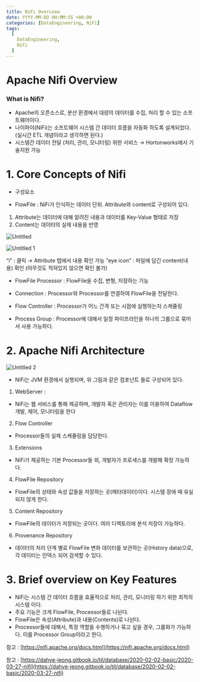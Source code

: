 ```yaml
---
title: NiFi Overview 
date: YYYY-MM-DD HH:MM:SS +00:00
categories: [DataEngineering, NiFi]
tags:
  [
    DataEngineering,
    NiFi
  ]
---
```


# Apache Nifi Overview

### What is Nifi?

- Apache의 오픈소스로, 분산 환경에서 대량의 데이터를 수집, 처리 할 수 있는 소프트웨어이다.
- 나이파이(NiFi)는 소프트웨어 시스템 간 데이터 흐름을 자동화 하도록 설계되었다.
(실시간 ETL 개념이라고 생각하면 된다.)
- 시스템간 데이터 전달 (처리, 관리, 모니터링) 위한 서비스 → Hortonworks에서 기술지원 가능

# 1. Core Concepts of Nifi

- 구성요소

- FlowFile : NiFi가 인식하는 데이터 단위. Attribute와 content로 구성되어 있다.
1) Attribute는 데이터에 대해 알려진 내용과 데이터를 Key-Value 형태로 저장
2) Content는 데이터의 실제 내용을 반영

![Untitled](https://user-images.githubusercontent.com/12759500/229808426-9fbe689b-dd5b-4972-bfc5-261a1a69075b.png)

![Untitled 1](https://user-images.githubusercontent.com/12759500/229808455-f61b7ee7-b078-4f64-8259-3ac988c8a0cb.png)

“i” : 클릭 → Attribute 탭에서 내용 확인 가능
”eye icon” : 파일에 담긴 content(내용) 확인 (아무것도 적혀있지 않으면 확인 불가)

- FlowFile Processor : FlowFile을 수집, 변형, 저장하는 기능

- Connection : Processor와 Processor를 연결하여 FlowFile을 전달한다.

- Flow Controller : Processor가 어느 간격 또는 시점에 실행하는지 스케쥴링

- Process Group : Processor에 대해서 일정 파이프라인을 하나의 그룹으로 묶어서 사용 가능하다.

# 2. Apache Nifi Architecture

![Untitled 2](https://user-images.githubusercontent.com/12759500/229808480-2dbf14f3-2c9e-4327-89fe-9144f686424a.png)

- NiFi는 JVM 환경에서 실행되며, 위 그림과 같은 컴포넌트 들로 구성되어 있다.

1) WebServer : 
- NiFi는 웹 서비스를 통해 제공하며, 개발자 혹은 관리자는 이를 이용하여 Dataflow 개발, 제어, 모니터링을 한다

2) Flow Controller 
- Processor들의 실제 스케쥴링을 담당한다.

3) Extensions 
- NiFi가 제공하는 기본 Processor들 외, 개발자가 프로세스를 개발해 확장 가능하다.

4) FlowFile Repository 
- FlowFile의 상태와 속성 값들을 저장하는 곳(메타데이터)이다.  시스템 장애 때 유실되지 않게 한다. 

5) Content Repository 
- FlowFile의 데이터가 저장되는 곳이다. 여러 디렉토리에 분석 저장이 가능하다.

6) Provenance Repository 
- 데이터의 처리 단계 별로 FlowFile 변화 데이터를 보관하는 곳(History data)으로,  
각 데이터는 인덱스 되어 검색할 수 있다.

# 3. Brief overview on Key Features

- NiFi는 시스템 간 데이터 흐름을 효율적으로 처리, 관리, 모니터링 하기 위한 최적의 시스템 이다.
- 주요 기능은 크게 FlowFile, Processor들로 나뉜다.
- FlowFile은 속성(Attribute)과 내용(Contents)로 나뉜다.
- Processor들에 대해서, 특정 역할을 수행하거나 묶고 싶을 경우, 그룹화가 가능하다.
이를 Processor Group이라고 한다.

참고 : [https://nifi.apache.org/docs.html](https://nifi.apache.org/docs.html)

참고 : [https://dahye-jeong.gitbook.io/til/database/2020-02-02-basic/2020-03-27-nifi](https://dahye-jeong.gitbook.io/til/database/2020-02-02-basic/2020-03-27-nifi)
